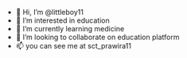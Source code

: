 - 👋 Hi, I’m @littleboy11
- 👀 I’m interested in education
- 🌱 I’m currently learning medicine
- 💞️ I’m looking to collaborate on education platform
- 📫 you can see me at sct_prawira11

<!---
littleboy11/littleboy11 is a ✨ special ✨ repository because its `README.md` (this file) appears on your GitHub profile.
You can click the Preview link to take a look at your changes.
--->
